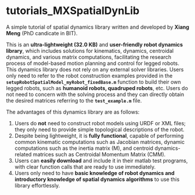 # tutorials_MXSpatialDynLib
A simple tutorial of spatial dynamics library written and developed by **Xiang Meng** (PhD candicate in BIT).

This is an **ultra-lightweight (32.0 KB)** and **user-friendly robot dynamics library**, which includes solutions for kinematics, dynamics, centroidal dynamics, and various matrix computations, facilitating the research process of model-based motion planning and control for legged robots. This dynamics library does not rely on any external solver libraries. Users only need to refer to the robot construction examples provided in the **`setupRobotSpatialModel_myRobot_fixedBase.m`** function to build their own legged robots, such as **humanoid robots, quadruped robots**, etc. Users do not need to concern with the solving process and they can directly obtain the desired matrices referring to the **`test_example.m`** file.

The advantages of this dynamics library are as follows:

1. Users do **not** need to construct robot models using URDF or XML files; they only need to provide simple topological descriptions of the robot.
2. Despite being lightweight, it is **fully functional**, capable of performing common kinematic computations such as Jacobian matrices, dynamic computations such as the inertia matrix \(M\), and centroid dynamics-related matrices such as Centroidal Momentum Matrix \(CMM\).
3. Users can **easily download** and include it in their matlab test programs, with clear function calls that are ready to use immediately.
4. Users only need to have **basic knowledge of robot dynamics and introductory knowledge of spatial dynamics algorithms** to use this library effortlessly.
